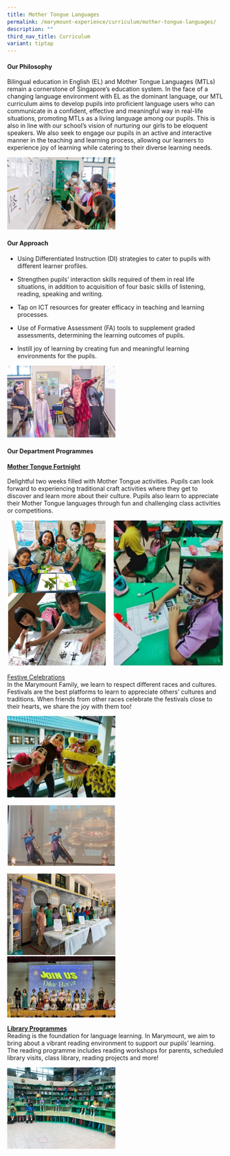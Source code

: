 ```yaml
---
title: Mother Tongue Languages
permalink: /marymount-experience/curriculum/mother-tongue-languages/
description: ""
third_nav_title: Curriculum
variant: tiptap
---
```

<h4><strong>Our Philosophy</strong></h4>
<p>Bilingual education in English (EL) and Mother Tongue Languages (MTLs)
remain a cornerstone of Singapore’s education system. In the face of a
changing language environment with EL as the dominant language, our MTL
curriculum aims to develop pupils into proficient language users who can
communicate in a confident, effective and meaningful way in real-life situations,
promoting MTLs as a living language among our pupils. This is also in line
with our school’s vision of nurturing our girls to be eloquent speakers.
We also seek to engage our pupils in an active and interactive manner in
the teaching and learning process, allowing our learners to experience
joy of learning while catering to their diverse learning needs.&nbsp;</p>
<div class="isomer-image-wrapper">
<img style="width: 50%;" height="auto" width="100%" src="/images/Cl1.jpeg">
</div>
<h4><strong>Our Approach</strong></h4>
<ul data-tight="true" class="tight">
<li>
<p>Using Differentiated Instruction (DI) strategies to cater to pupils with
different learner profiles.</p>
</li>
<li>
<p>Strengthen pupils’ interaction skills required of them in real life situations,
in addition to acquisition of four basic skills of listening, reading,
speaking and writing.</p>
</li>
<li>
<p>Tap on ICT resources for greater efficacy in teaching and learning processes.</p>
</li>
<li>
<p>Use of Formative Assessment (FA) tools to supplement graded assessments,
determining the learning outcomes of pupils.</p>
</li>
<li>
<p>Instill joy of learning by creating fun and meaningful learning environments
for the pupils.</p>
</li>
</ul>
<div class="isomer-image-wrapper">
<img style="width: 50%;" height="auto" width="100%" src="/images/ml1.jpeg">
</div>
<p></p>
<h4><strong>Our Department Programmes</strong></h4>
<p><strong><u>Mother Tongue Fortnight</u></strong>
<br>
<br>Delightful two weeks filled with Mother Tongue activities. Pupils can
look forward to experiencing traditional craft activities where they get
to discover and learn more about their culture. Pupils also learn to appreciate
their Mother Tongue languages through fun and challenging class activities
or competitions.</p>
<div class="isomer-image-wrapper">
<img style="width: 100%" height="auto" width="100%" src="/images/mt1.png">
</div>
<p></p>
<p><u>Festive Celebrations<br></u>In the Marymount Family, we learn to respect
different races and cultures. Festivals are the best platforms to learn
to appreciate others’ cultures and traditions. When friends from other
races celebrate the festivals close to their hearts, we share the joy with
them too!</p>
<div class="isomer-image-wrapper">
<img style="width: 50%;" height="auto" width="100%" src="/images/mt2.png">
</div>
<p></p>
<div class="isomer-image-wrapper">
<img style="width: 50%;" height="auto" width="100%" src="/images/mt3.jpg">
</div>
<p></p>
<div class="isomer-image-wrapper">
<img style="width: 50%;" height="auto" width="100%" alt="" src="/images/IMG_20241028_WA0018.jpg">
</div>
<div class="isomer-image-wrapper">
<img style="width: 50%;" height="auto" width="100%" alt="" src="/images/IMG_20250407_WA0025.jpg">
</div>
<p></p>
<p><strong><u>Library Programmes<br></u></strong>Reading is the foundation
for language learning. In Marymount, we aim to bring about a vibrant reading
environment to support our pupils’ learning. The reading programme includes
reading workshops for parents, scheduled library visits, class library,
reading projects and more!</p>
<div class="isomer-image-wrapper">
<img style="width: 50%;" height="auto" width="100%" src="/images/mt5.jpg">
</div>
<h4></h4>
<p>
<br>
<br>
</p>
<p>
<br>
</p>
<p></p>